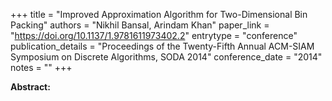 +++
title = "Improved Approximation Algorithm for Two-Dimensional Bin Packing"
authors = "Nikhil Bansal, Arindam Khan"
paper_link = "https://doi.org/10.1137/1.9781611973402.2"
entrytype = "conference"
publication_details = "Proceedings of the Twenty-Fifth Annual ACM-SIAM Symposium on Discrete Algorithms,  SODA 2014"
conference_date = "2014"
notes = ""
+++

<b>Abstract:</b>
